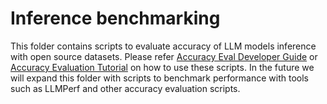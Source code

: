 # Inference benchmarking

This folder contains scripts to evaluate accuracy of LLM models inference with open source datasets. Please refer [Accuracy Eval Developer Guide](https://awsdocs-neuron.readthedocs-hosted.com/en/latest/libraries/nxd-inference/developer_guides/accuracy-eval-with-datasets.html) or [Accuracy Evaluation Tutorial](https://awsdocs-neuron.readthedocs-hosted.com/en/latest/libraries/nxd-inference/tutorials/trn1-llama3.1-70b-instruct-accuracy-eval.html) on how to use these scripts. In the future we will expand this folder with scripts to benchmark performance with tools such as LLMPerf and other accuracy evaluation scripts.